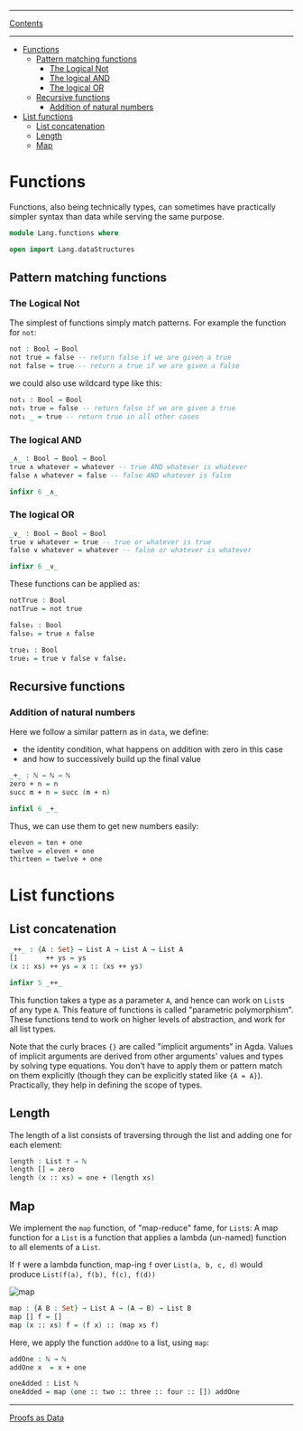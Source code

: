 ****
[Contents](contents.html)

<!-- START doctoc generated TOC please keep comment here to allow auto update -->
<!-- DON'T EDIT THIS SECTION, INSTEAD RE-RUN doctoc TO UPDATE -->
****

- [Functions](#functions)
  - [Pattern matching functions](#pattern-matching-functions)
    - [The Logical Not](#the-logical-not)
    - [The logical AND](#the-logical-and)
    - [The logical OR](#the-logical-or)
  - [Recursive functions](#recursive-functions)
    - [Addition of natural numbers](#addition-of-natural-numbers)
- [List functions](#list-functions)
  - [List concatenation](#list-concatenation)
  - [Length](#length)
  - [Map](#map)

<!-- END doctoc generated TOC please keep comment here to allow auto update -->


# Functions

Functions, also being technically types, can sometimes have practically simpler syntax than data while serving the same purpose.

```agda
module Lang.functions where

open import Lang.dataStructures
```

## Pattern matching functions

### The Logical Not

The simplest of functions simply match patterns. For example the function for `not`:

```agda
not : Bool → Bool
not true = false -- return false if we are given a true
not false = true -- return a true if we are given a false
```

we could also use wildcard type like this:

```agda
not₁ : Bool → Bool
not₁ true = false -- return false if we are given a true
not₁ _ = true -- return true in all other cases
```

### The logical AND

```agda
_∧_ : Bool → Bool → Bool
true ∧ whatever = whatever -- true AND whatever is whatever
false ∧ whatever = false -- false AND whatever is false

infixr 6 _∧_
```

### The logical OR

```agda
_∨_ : Bool → Bool → Bool
true ∨ whatever = true -- true or whatever is true
false ∨ whatever = whatever -- false or whatever is whatever

infixr 6 _∨_
```

These functions can be applied as:

```agda
notTrue : Bool
notTrue = not true

false₁ : Bool
false₁ = true ∧ false

true₁ : Bool
true₁ = true ∨ false ∨ false₁
```

## Recursive functions

### Addition of natural numbers

Here we follow a similar pattern as in `data`, we define:

- the identity condition, what happens on addition with zero in this case
- and how to successively build up the final value

```agda
_+_ : ℕ → ℕ → ℕ
zero + n = n
succ m + n = succ (m + n)

infixl 6 _+_
```
Thus, we can use them to get new numbers easily:

```agda
eleven = ten + one
twelve = eleven + one
thirteen = twelve + one
```

# List functions

## List concatenation

```agda
_++_ : {A : Set} → List A → List A → List A
[]       ++ ys = ys
(x :: xs) ++ ys = x :: (xs ++ ys)

infixr 5 _++_
```

This function takes a type as a parameter `A`, and hence can work on `List`s of any type `A`. This feature of functions is called "parametric polymorphism". These functions tend to work on higher levels of abstraction, and work for all list types.

Note that the curly braces `{}` are called "implicit arguments" in Agda. Values of implicit arguments are derived from other arguments' values and types by solving type equations. You don’t have to apply them or pattern match on them explicitly (though they can be explicitly stated like `{A = A}`). Practically, they help in defining the scope of types.

## Length

The length of a list consists of traversing through the list and adding one for each element:

```agda
length : List ⊤ → ℕ
length [] = zero
length (x :: xs) = one + (length xs)
```

## Map

We implement the `map` function, of "map-reduce" fame, for `List`s:
A map function for a `List` is a function that applies a lambda (un-named) function to all elements of a `List`.

If `f` were a lambda function, map-ing `f` over `List(a, b, c, d)` would produce `List(f(a), f(b), f(c), f(d))`

![map](./map.png)

```agda
map : {A B : Set} → List A → (A → B) → List B
map [] f = []
map (x :: xs) f = (f x) :: (map xs f)
```

Here, we apply the function `addOne` to a list, using `map`:

```agda
addOne : ℕ → ℕ
addOne x  = x + one

oneAdded : List ℕ
oneAdded = map (one :: two :: three :: four :: []) addOne
```


****
[Proofs as Data](./Lang.proofsAsData.html)
